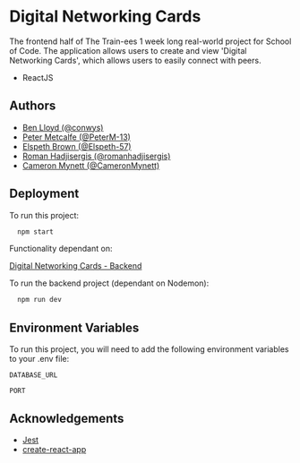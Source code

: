 # Digital Networking Cards

The frontend half of The Train-ees 1 week long real-world project for School of Code.
The application allows users to create and view 'Digital Networking Cards', which allows
users to easily connect with peers.

- ReactJS

## Authors

- [Ben Lloyd (@conwys)](https://www.github.com/conwys)
- [Peter Metcalfe (@PeterM-13)](https://www.github.com/PeterM-13)
- [Elspeth Brown (@Elspeth-57)](https://www.github.com/Elspeth-57)
- [Roman Hadjisergis (@romanhadjisergis)](https://www.github.com/romanhadjisergis)
- [Cameron Mynett (@CameronMynett)](https://www.github.com/cameronmynett)


## Deployment

To run this project:

```bash
  npm start
```


Functionality dependant on:

[Digital Networking Cards - Backend](https://github.com/SchoolOfCode/bc13_w9_project-backend-the-train-ees)

To run the backend project (dependant on Nodemon):

```bash
  npm run dev
```
## Environment Variables

To run this project, you will need to add the following environment variables to your .env file:

`DATABASE_URL`

`PORT`


## Acknowledgements

 - [Jest](https://jestjs.io/)
 - [create-react-app](https://create-react-app.dev/)






